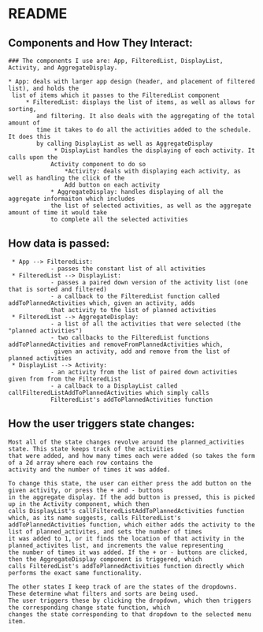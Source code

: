 # README

## Components and How They Interact:
    ### The components I use are: App, FilteredList, DisplayList, Activity, and AggregateDisplay.

    * App: deals with larger app design (header, and placement of filtered list), and holds the
     list of items which it passes to the FilteredList component
         * FilteredList: displays the list of items, as well as allows for sorting,
            and filtering. It also deals with the aggregating of the total amount of
            time it takes to do all the activities added to the schedule. It does this
            by calling DisplayList as well as AggregateDisplay
                 * DisplayList handles the displaying of each activity. It calls upon the
                Activity component to do so
                    *Activity: deals with displaying each activity, as well as handling the click of the
                    Add button on each activity
                * AggregateDisplay: handles displaying of all the aggregate informaiton which includes
                the list of selected activities, as well as the aggregate amount of time it would take
                to complete all the selected activities


 ## How data is passed:
     * App --> FilteredList:
                - passes the constant list of all activities
     * FilteredList --> DisplayList:
                - passes a paired down version of the activity list (one that is sorted and filtered)
                - a callback to the FilteredList function called addToPlannedActivities which, given an activity, adds
                that activity to the list of planned activities
     * FilteredList --> AggregateDisplay:
                - a list of all the activities that were selected (the "planned activities")
                - two callbacks to the FilteredList functions addToPlannedActivities and removeFromPlannedActivities which,
                 given an activity, add and remove from the list of planned activities
     * DisplayList --> Activity:
                - an activity from the list of paired down activities given from from the FilteredList
                - a callback to a DisplayList called callFilteredListAddToPlannedActivities which simply calls
                FilteredList's addToPlannedActivities function


## How the user triggers state changes:
    Most all of the state changes revolve around the planned_activities state. This state keeps track of the activities
    that were added, and how many times each were added (so takes the form of a 2d array where each row contains the
    activity and the number of times it was added.

    To change this state, the user can either press the add button on the given activity, or press the + and - buttons
    in the aggregate display. If the add button is pressed, this is picked up in the Activity component, which then
    calls DisplayList's callFilteredListAddToPlannedActivities function which, as its name suggests, calls FilteredList's
    addToPlannedActivities function, which either adds the activity to the list of planned_activites, and sets the number of times
    it was added to 1, or it finds the location of that activity in the planned_activites list, and increments the value representing
    the number of times it was added. If the + or - buttons are clicked, then the AggregateDisplay component is triggered, which
    calls FilteredList's addToPlannedActivities function directly which performs the exact same functionality.

    The other states I keep track of are the states of the dropdowns. These determine what filters and sorts are being used.
    The user triggers these by clicking the dropdown, which then triggers the corresponding change state function, which
    changes the state corresponding to that dropdown to the selected menu item.
